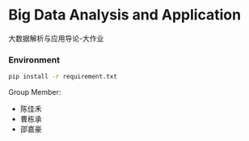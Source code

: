 # Big Data Analysis and Application

大数据解析与应用导论-大作业

### Environment

```bash
pip install -r requirement.txt
```

Group Member:
- 陈佳禾
- 曹栋承
- 邵嘉豪

